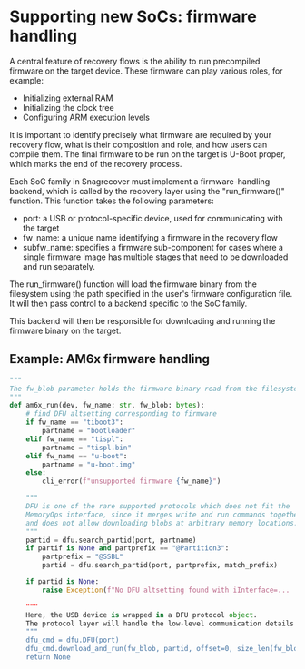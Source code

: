 # Supporting new SoCs: firmware handling

A central feature of recovery flows is the ability to run precompiled firmware
on the target device. These firmware can play various roles, for example:

 * Initializing external RAM
 * Initializing the clock tree
 * Configuring ARM execution levels

It is important to identify precisely what firmware are required by your
recovery flow, what is their composition and role, and how users can compile
them. The final firmware to be run on the target is U-Boot proper, which marks
the end of the recovery process.

Each SoC family in Snagrecover must implement a firmware-handling backend,
which is called by the recovery layer using the "run\_firmware()" function. This
function takes the following parameters:

 * port: a USB or protocol-specific device, used for communicating with the target
 * fw\_name: a unique name identifying a firmware in the recovery flow
 * subfw\_name: specifies a firmware sub-component for cases where a single
   firmware image has multiple stages that need to be downloaded and run
   separately.

The run\_firmware() function will load the firmware binary from the filesystem
using the path specified in the user's firmware configuration file. It will then
pass control to a backend specific to the SoC family.

This backend will then be responsible for downloading and running the firmware
binary on the target.

## Example: AM6x firmware handling

```python
"""
The fw_blob parameter holds the firmware binary read from the filesystem.
"""
def am6x_run(dev, fw_name: str, fw_blob: bytes):
	# find DFU altsetting corresponding to firmware
	if fw_name == "tiboot3":
		partname = "bootloader"
	elif fw_name == "tispl":
		partname = "tispl.bin"
	elif fw_name == "u-boot":
		partname = "u-boot.img"
	else:
		cli_error(f"unsupported firmware {fw_name}")

	"""
	DFU is one of the rare supported protocols which does not fit the
	MemoryOps interface, since it merges write and run commands together
	and does not allow downloading blobs at arbitrary memory locations.
	"""
	partid = dfu.search_partid(port, partname)
	if partif is None and partprefix == "@Partition3":
		partprefix = "@SSBL"
		partid = dfu.search_partid(port, partprefix, match_prefix)

	if partid is None:
		raise Exception(f"No DFU altsetting found with iInterface=...

	"""
	Here, the USB device is wrapped in a DFU protocol object.
	The protocol layer will handle the low-level communication details.
	"""
	dfu_cmd = dfu.DFU(port)
	dfu_cmd.download_and_run(fw_blob, partid, offset=0, size_len(fw_blob))
	return None
```


